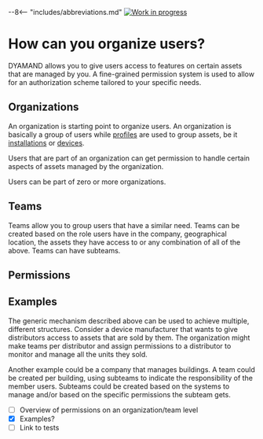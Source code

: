--8<-- "includes/abbreviations.md"
[![Work in progress](https://img.shields.io/badge/status-wip-yellow)](https://www.repostatus.org/#wip)

# How can you organize users?

DYAMAND allows you to give users access to features on certain assets that are managed by you. A fine-grained permission system is used to allow for an authorization scheme tailored to your specific needs.

## Organizations

An organization is starting point to organize users. An organization is basically a group of users while [profiles](./device_management.md) are used to group assets, be it [installations](./device_management.md) or [devices](./device_management.md).

Users that are part of an organization can get permission to handle certain aspects of assets managed by the organization.

Users can be part of zero or more organizations.

## Teams

Teams allow you to group users that have a similar need. Teams can be created based on the role users have in the company, geographical location, the assets they have access to or any combination of all of the above. Teams can have subteams.

## Permissions

## Examples

The generic mechanism described above can be used to achieve multiple, different structures. Consider a device manufacturer that wants to give distributors access to assets that are sold by them. The organization might make teams per distributor and assign permissions to a distributor to monitor and manage all the units they sold. 

Another example could be a company that manages buildings. A team could be created per building, using subteams to indicate the responsibility of the member users. Subteams could be created based on the systems to manage and/or based on the specific permissions the subteam gets.

- [ ] Overview of permissions on an organization/team level
- [x] Examples?
- [ ] Link to tests
